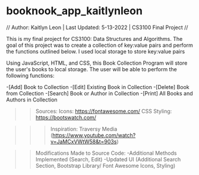 # booknook_app_kaitlynleon
// Author: Kaitlyn Leon | Last Updated: 5-13-2022 | CS3100 Final Project  //

This is my final project for CS3100: Data Structures and Algorithms. The goal of this project
was to create a collection of key:value pairs and perform the functions outlined below. I 
used local storage to store key:value pairs

Using JavaScript, HTML, and CSS, this Book Collection Program will store the user's books to
local storage. The user will be able to perform the following functions: 

-[Add] Book to Collection
-[Edit] Existing Book in Collection
-[Delete] Book from Collection
-[Search] Book or Author in Collection
-[Print] All Books and Authors in Collection


>>Sources: 
 Icons: https://fontawesome.com/
 CSS Styling: https://bootswatch.com/
 
 >>>Inspiration: Traversy Media (https://www.youtube.com/watch?v=JaMCxVWtW58&t=903s)

>>Modifications Made to Source Code: 
-Additional Methods Implemented (Search, Edit)
-Updated UI (Additional Search Section, Bootstrap Library/ Font Awesome Icons, Styling)
 
